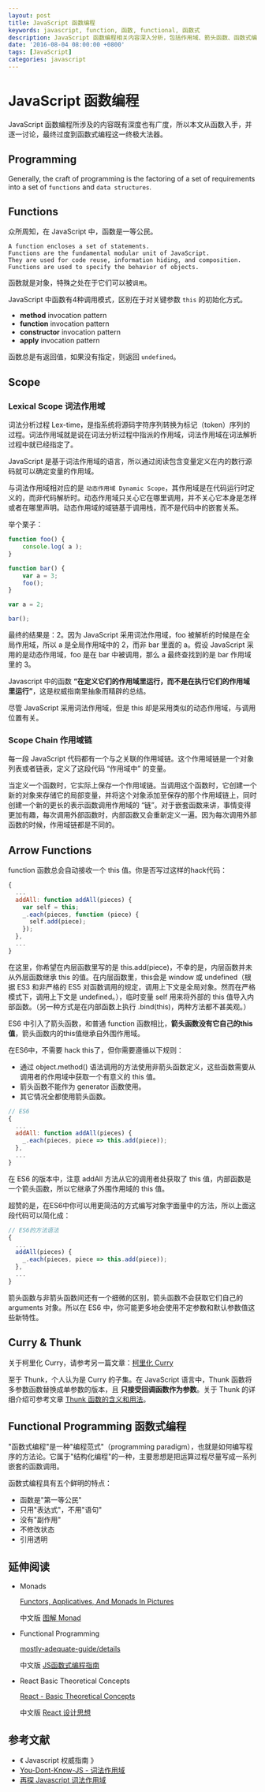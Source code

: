 ```yaml
---
layout: post
title: JavaScript 函数编程
keywords: javascript, function, 函数, functional, 函数式
description: JavaScript 函数编程相关内容深入分析，包括作用域、箭头函数、函数式编程等
date: '2016-08-04 08:00:00 +0800'
tags: [JavaScript]
categories: javascript
---
```


# JavaScript 函数编程

JavaScript 函数编程所涉及的内容既有深度也有广度，所以本文从函数入手，并逐一讨论，最终过度到函数式编程这一终极大法器。

## Programming

Generally, the craft of programming is the factoring of a set of requirements into a set of `functions` and `data structures`.

## Functions

众所周知，在 JavaScript 中，函数是一等公民。

```
A function encloses a set of statements.
Functions are the fundamental modular unit of JavaScript.
They are used for code reuse, information hiding, and composition.
Functions are used to specify the behavior of objects.
```

函数就是对象，特殊之处在于它们可以被`调用`。

JavaScript 中函数有4种调用模式，区别在于对关键参数 `this` 的初始化方式。

- **method** invocation pattern
- **function** invocation pattern
- **constructor** invocation pattern
- **apply** invocation pattern

函数总是有返回值，如果没有指定，则返回 `undefined`。

## Scope

### Lexical Scope 词法作用域

词法分析过程 Lex-time，是指系统将源码字符序列转换为标记（token）序列的过程。词法作用域就是说在词法分析过程中指派的作用域，词法作用域在词法解析过程中就已经指定了。

JavaScript 是基于词法作用域的语言，所以通过阅读包含变量定义在内的数行源码就可以确定变量的作用域。

与词法作用域相对应的是 `动态作用域 Dynamic Scope`，其作用域是在代码运行时定义的，而非代码解析时。动态作用域只关心它在哪里调用，并不关心它本身是怎样或者在哪里声明。动态作用域的域链基于调用栈，而不是代码中的嵌套关系。

举个栗子：

```javascript
function foo() {
    console.log( a );
}

function bar() {
    var a = 3;
    foo();
}

var a = 2;

bar();
```

最终的结果是：2。因为 JavaScript 采用词法作用域，foo 被解析的时候是在全局作用域，所以 a 是全局作用域中的 2，而非 bar 里面的 a。假设 JavaScript 采用的是动态作用域，foo 是在 bar 中被调用，那么 a 最终查找到的是 bar 作用域里的 3。

Javascript 中的函数 **“在定义它们的作用域里运行，而不是在执行它们的作用域里运行”**，这是权威指南里抽象而精辟的总结。

尽管 JavaScript 采用词法作用域，但是 this 却是采用类似的动态作用域，与调用位置有关。

### Scope Chain 作用域链

每一段 JavaScript 代码都有一个与之关联的作用域链。这个作用域链是一个对象列表或者链表，定义了这段代码 “作用域中” 的变量。

当定义一个函数时，它实际上保存一个作用域链。当调用这个函数时，它创建一个新的对象来存储它的局部变量，并将这个对象添加至保存的那个作用域链上，同时创建一个新的更长的表示函数调用作用域的 “链”。对于嵌套函数来讲，事情变得更加有趣，每次调用外部函数时，内部函数又会重新定义一遍。因为每次调用外部函数的时候，作用域链都是不同的。


## Arrow Functions

function 函数总会自动接收一个 this 值。你是否写过这样的hack代码：

```javascript
{
  ...
  addAll: function addAll(pieces) {
    var self = this;
    _.each(pieces, function (piece) {
      self.add(piece);
    });
  },
  ...
}
```

在这里，你希望在内层函数里写的是 this.add(piece)，不幸的是，内层函数并未从外层函数继承 this 的值。在内层函数里，this会是 window 或 undefined（根据 ES3 和非严格的 ES5 对函数调用的规定，调用上下文是全局对象。然而在严格模式下，调用上下文是 undefined。），临时变量 self 用来将外部的 this 值导入内部函数。（另一种方式是在内部函数上执行 .bind(this)，两种方法都不甚美观。）

ES6 中引入了箭头函数，和普通 function 函数相比，**箭头函数没有它自己的this值**，箭头函数内的this值继承自外围作用域。

在ES6中，不需要 hack this了，但你需要遵循以下规则：

- 通过 object.method() 语法调用的方法使用非箭头函数定义，这些函数需要从调用者的作用域中获取一个有意义的 this 值。
- 箭头函数不能作为 generator 函数使用。
- 其它情况全都使用箭头函数。

```javascript
// ES6
{
  ...
  addAll: function addAll(pieces) {
    _.each(pieces, piece => this.add(piece));
  },
  ...
}
```

在 ES6 的版本中，注意 addAll 方法从它的调用者处获取了 this 值，内部函数是一个箭头函数，所以它继承了外围作用域的 this 值。

超赞的是，在ES6中你可以用更简洁的方式编写对象字面量中的方法，所以上面这段代码可以简化成：

```javascript
// ES6的方法语法
{
  ...
  addAll(pieces) {
    _.each(pieces, piece => this.add(piece));
  },
  ...
}
```

箭头函数与非箭头函数间还有一个细微的区别，箭头函数不会获取它们自己的 arguments 对象。所以在 ES6 中，你可能更多地会使用不定参数和默认参数值这些新特性。

## Curry & Thunk

关于柯里化 Curry，请参考另一篇文章：[柯里化 Curry](/javascript/curry.html)

至于 Thunk，个人认为是 Curry 的子集。在 JavaScript 语言中，Thunk 函数将多参数函数替换成单参数的版本，且 **只接受回调函数作为参数**。关于 Thunk 的详细介绍可参考文章 [Thunk 函数的含义和用法](http://www.ruanyifeng.com/blog/2015/05/thunk.html)。


## Functional Programming 函数式编程

"函数式编程"是一种"编程范式"（programming paradigm），也就是如何编写程序的方法论。它属于"结构化编程"的一种，主要思想是把运算过程尽量写成一系列嵌套的函数调用。

函数式编程具有五个鲜明的特点：

- 函数是"第一等公民"
- 只用"表达式"，不用"语句"
- 没有"副作用"
- 不修改状态
- 引用透明

## 延伸阅读

- Monads

  [Functors, Applicatives, And Monads In Pictures](http://adit.io/posts/2013-04-17-functors,_applicatives,_and_monads_in_pictures.html)

  中文版 [图解 Monad](http://www.ruanyifeng.com/blog/2015/07/monad.html)

- Functional Programming

  [mostly-adequate-guide/details](https://drboolean.gitbooks.io/mostly-adequate-guide/content/)

  中文版 [JS函数式编程指南](https://www.gitbook.com/book/llh911001/mostly-adequate-guide-chinese/details)

- React Basic Theoretical Concepts

  [React - Basic Theoretical Concepts](https://github.com/reactjs/react-basic)

  中文版 [React 设计思想](https://github.com/react-guide/react-basic)


## 参考文献

- 《 Javascript 权威指南 》
- [You-Dont-Know-JS - 词法作用域](https://segmentfault.com/a/1190000002532217)
- [再探 Javascript 词法作用域](http://www.cnblogs.com/mophee/archive/2009/03/15/1412590.html)

